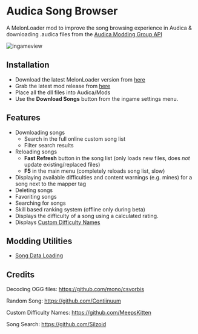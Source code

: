 # Audica Song Browser 


A MelonLoader mod to improve the song browsing experience in Audica & downloading .audica files from the [Audica Modding Group API](http://www.audica.wiki/audicawiki/index.php/Custom_Songs)  
  
![ingameview](https://github.com/octoberU/SongBrowser/blob/master/.github/banner.gif)  

## Installation
* Download the latest MelonLoader version from [here](https://github.com/HerpDerpinstine/MelonLoader/releases/latest)
* Grab the latest mod release from [here](https://github.com/octoberU/SongBrowser/releases/latest)
* Place all the dll files into Audica/Mods
* Use the **Download Songs** button from the ingame settings menu. 


## Features
* Downloading songs
  * Search in the full online custom song list
  * Filter search results
* Reloading songs 
  * **Fast Refresh** button in the song list (only loads new files, does *not* update existing/replaced files)
  * **F5** in the main menu (completely reloads song list, slow)
* Displaying available difficulties and content warnings (e.g. mines) for a song next to the mapper tag
* Deleting songs
* Favoriting songs
* Searching for songs
* Skill based ranking system (offline only during beta)
* Displays the difficulty of a song using a calculated rating.
* Displays [Custom Difficulty Names](https://github.com/meepsalot69/Audica-CustomDifficultyNames/blob/master/README.md#changing-difficulty-names-in-your-map)

## Modding Utilities 
* [Song Data Loading](https://github.com/MeepsKitten/Audica-SongDataLoader)

## Credits

Decoding OGG files:
https://github.com/mono/csvorbis
  
Random Song:
https://github.com/Contiinuum

Custom Difficulty Names:
https://github.com/MeepsKitten

Song Search:
https://github.com/Silzoid
